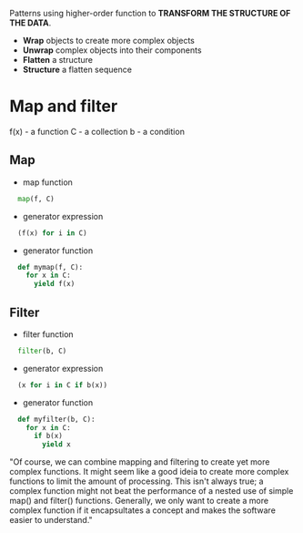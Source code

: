 Patterns using higher-order function to **TRANSFORM THE STRUCTURE OF THE DATA**.

- **Wrap** objects to create more complex objects
- **Unwrap** complex objects into their components
- **Flatten** a structure
- **Structure** a flatten sequence

# Map and filter

f(x) - a function
C    - a collection
b    - a condition

## Map

- map function
```python
  map(f, C)
```

- generator expression
```python
  (f(x) for i in C)
```

- generator function
```python
  def mymap(f, C):
    for x in C:
      yield f(x)
```

## Filter

- filter function
```python
  filter(b, C)
```

- generator expression
```python
  (x for i in C if b(x))
```

- generator function
```python
  def myfilter(b, C):
    for x in C:
      if b(x)
        yield x
```

"Of course, we can combine mapping and filtering to create yet more complex
functions. It might seem like a good ideia to create more complex functions
to limit the amount of processing. This isn't always true; a complex function
might not beat the performance of a nested use of simple map() and filter()
functions. Generally, we only want to create a more complex function if it
encapsultates a concept and makes the software easier to understand."
